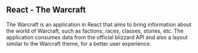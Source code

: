 ## React - The Warcraft

The Warcraft is an application in React that aims to bring information about the world of Warcraft, such as factions, races, classes, stories, etc. The application consumes data from the official blizzard API and also a layout similar to the Warcraft theme, for a better user experience.
